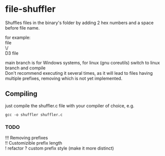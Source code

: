 # file-shuffler
Shuffles files in the binary's folder by adding 2 hex numbers and a space before file name.  

for example:  
file  
\\/  
D3 file  
  
main branch is for Windows systems, for linux (gnu coreutils) switch to linux branch and compile  
Don't recommend executing it several times, as it will lead to files having multiple prefixes, removing which is not yet implemented.

## Compiling
just compile the shuffler.c file with your compiler of choice, e.g.
```
gcc -o shuffler shuffler.c
```

### TODO
!!! Removing prefixes  
!! Customizible prefix length  
! refactor
? custom prefix style (make it more distinct)  
